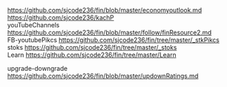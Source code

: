 




https://github.com/sjcode236/fin/blob/master/economyoutlook.md     
https://github.com/sjcode236/kachP    
youTubeChannels https://github.com/sjcode236/fin/blob/master/follow/finResource2.md    
FB-youtubePikcs https://github.com/sjcode236/fin/tree/master/_stkPikcs    
stoks https://github.com/sjcode236/fin/tree/master/_stoks     
Learn https://github.com/sjcode236/fin/tree/master/Learn 


upgrade-downgrade  https://github.com/sjcode236/fin/blob/master/updownRatings.md  
